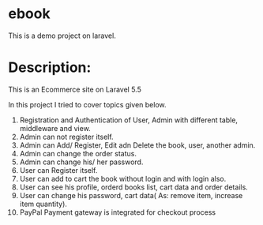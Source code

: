 # ebook
This is a demo project on laravel.
# Description:
This is an Ecommerce site on Laravel 5.5

In this project I tried to cover topics given below.
1. Registration and Authentication of User, Admin with different table, middleware and view.
2. Admin can not register itself.
3. Admin can Add/ Register, Edit adn Delete the book, user, another admin.
4. Admin can change the order status.
5. Admin can change his/ her password.
6. User can Register itself.
7. User can add to cart the book without login and with login also.
8. User can see his profile, orderd books list, cart data and order details.
9. User can change his password, cart data( As: remove item, increase item quantity).
10. PayPal Payment gateway is integrated for checkout process
